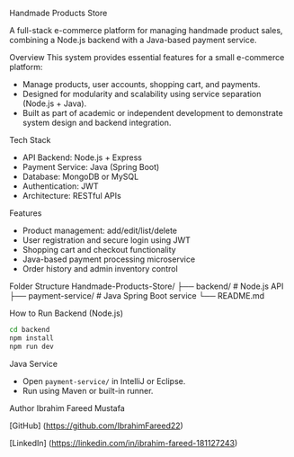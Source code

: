  Handmade Products Store

A full-stack e-commerce platform for managing handmade product sales, combining a Node.js backend with a Java-based payment service.

 Overview
This system provides essential features for a small e-commerce platform:
- Manage products, user accounts, shopping cart, and payments.
- Designed for modularity and scalability using service separation (Node.js + Java).
- Built as part of academic or independent development to demonstrate system design and backend integration.

 Tech Stack
- API Backend: Node.js + Express
- Payment Service: Java (Spring Boot)
- Database: MongoDB or MySQL
- Authentication: JWT
- Architecture: RESTful APIs

 Features
- Product management: add/edit/list/delete
- User registration and secure login using JWT
- Shopping cart and checkout functionality
- Java-based payment processing microservice
- Order history and admin inventory control

 Folder Structure
Handmade-Products-Store/
├── backend/             # Node.js API
├── payment-service/     # Java Spring Boot service
└── README.md

 How to Run
 Backend (Node.js)
```bash
cd backend
npm install
npm run dev
```

 Java Service
- Open `payment-service/` in IntelliJ or Eclipse.
- Run using Maven or built-in runner.

 Author
Ibrahim Fareed Mustafa 

[GitHub] (https://github.com/IbrahimFareed22) 

[LinkedIn] (https://linkedin.com/in/ibrahim-fareed-181127243)

